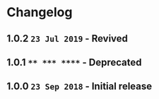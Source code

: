 # Changelog

## 1.0.2 `23 Jul 2019` - Revived

## 1.0.1 `** *** ****` - Deprecated

## 1.0.0 `23 Sep 2018` - Initial release
